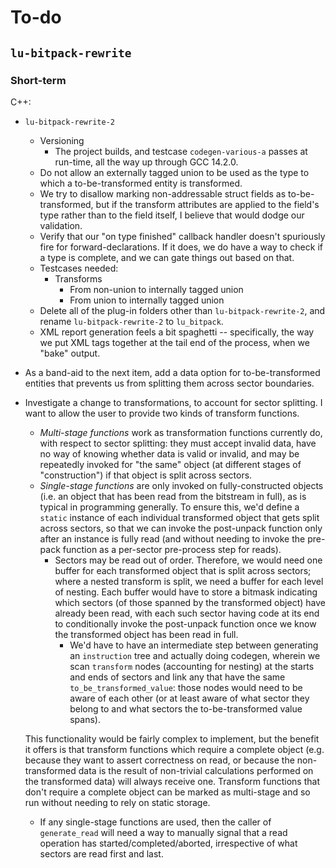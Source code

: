 
# To-do

## `lu-bitpack-rewrite`

### Short-term

C++:

* `lu-bitpack-rewrite-2`
  * Versioning
    * The project builds, and testcase `codegen-various-a` passes at run-time, all the way up through GCC 14.2.0.
  * Do not allow an externally tagged union to be used as the type to which a to-be-transformed entity is transformed.
  * We try to disallow marking non-addressable struct fields as to-be-transformed, but if the transform attributes are applied to the field's type rather than to the field itself, I believe that would dodge our validation.
  * Verify that our "on type finished" callback handler doesn't spuriously fire for forward-declarations. If it does, we do have a way to check if a type is complete, and we can gate things out based on that.
  * Testcases needed:
    * Transforms
      * From non-union to internally tagged union
      * From union to internally tagged union
  * Delete all of the plug-in folders other than `lu-bitpack-rewrite-2`, and rename `lu-bitpack-rewrite-2` to `lu_bitpack`.
  * XML report generation feels a bit spaghetti -- specifically, the way we put XML tags together at the tail end of the process, when we "bake" output.
* As a band-aid to the next item, add a data option for to-be-transformed entities that prevents us from splitting them across sector boundaries.
* Investigate a change to transformations, to account for sector splitting. I want to allow the user to provide two kinds of transform functions.
  * <dfn>Multi-stage functions</dfn> work as transformation functions currently do, with respect to sector splitting: they must accept invalid data, have no way of knowing whether data is valid or invalid, and may be repeatedly invoked for "the same" object (at different stages of "construction") if that object is split across sectors.
  * <dfn>Single-stage functions</dfn> are only invoked on fully-constructed objects (i.e. an object that has been read from the bitstream in full), as is typical in programming generally. To ensure this, we'd define a `static` instance of each individual transformed object that gets split across sectors, so that we can invoke the post-unpack function only after an instance is fully read (and without needing to invoke the pre-pack function as a per-sector pre-process step for reads).
    * Sectors may be read out of order. Therefore, we would need one buffer for each transformed object that is split across sectors; where a nested transform is split, we need a buffer for each level of nesting. Each buffer would have to store a bitmask indicating which sectors (of those spanned by the transformed object) have already been read, with each such sector having code at its end to conditionally invoke the post-unpack function once we know the transformed object has been read in full.
      * We'd have to have an intermediate step between generating an `instruction` tree and actually doing codegen, wherein we scan `transform` nodes (accounting for nesting) at the starts and ends of sectors and link any that have the same `to_be_transformed_value`: those nodes would need to be aware of each other (or at least aware of what sector they belong to and what sectors the to-be-transformed value spans).
    
  This functionality would be fairly complex to implement, but the benefit it offers is that transform functions which require a complete object (e.g. because they want to assert correctness on read, or because the non-transformed data is the result of non-trivial calculations performed on the transformed data) will always receive one. Transform functions that don't require a complete object can be marked as multi-stage and so run without needing to rely on static storage.
    * If any single-stage functions are used, then the caller of `generate_read` will need a way to manually signal that a read operation has started/completed/aborted, irrespective of what sectors are read first and last.
